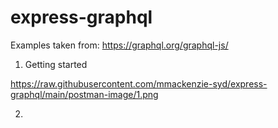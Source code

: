 # express-graphql

Examples taken from: https://graphql.org/graphql-js/

1. Getting started

https://raw.githubusercontent.com/mmackenzie-syd/express-graphql/main/postman-image/1.png

2. 
